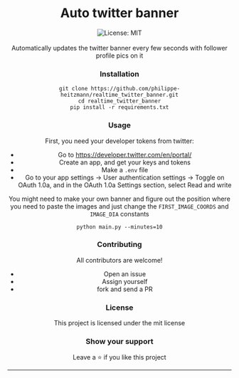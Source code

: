 <div align="center">
<h1 align="center">Auto twitter banner</h1>

<img alt="License: MIT" src="https://img.shields.io/badge/License-MIT-blue.svg" /><br>
<br>
Automatically updates the twitter banner every few seconds with follower profile pics on it

### Installation
```
git clone https://github.com/philippe-heitzmann/realtime_twitter_banner.git
cd realtime_twitter_banner
pip install -r requirements.txt
```

### Usage

First, you need your developer tokens from twitter:
- Go to https://developer.twitter.com/en/portal/
- Create an app, and get your keys and tokens 
- Make a `.env` file 
- Go to your app settings -> User authentication settings -> Toggle on OAuth 1.0a, and in the OAuth 1.0a Settings section, select Read and write

You might need to make your own banner and figure out the position where you need to paste the images and just change the `FIRST_IMAGE_COORDS` and `IMAGE_DIA` constants

```
python main.py --minutes=10
```

### Contributing
All contributors are welcome!
- Open an issue
- Assign yourself
- fork and send a PR

### License
This project is licensed under the mit license
### Show your support
Leave a ⭐ if you like this project

***
